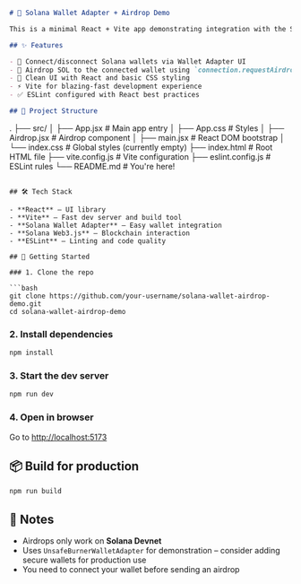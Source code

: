 ```markdown
# 🚀 Solana Wallet Adapter + Airdrop Demo

This is a minimal React + Vite app demonstrating integration with the Solana Wallet Adapter and an airdrop feature on the Devnet.

## ✨ Features

- 🔌 Connect/disconnect Solana wallets via Wallet Adapter UI
- 🎁 Airdrop SOL to the connected wallet using `connection.requestAirdrop`
- 🧼 Clean UI with React and basic CSS styling
- ⚡️ Vite for blazing-fast development experience
- ✅ ESLint configured with React best practices

## 🧱 Project Structure

```
.
├── src/
│   ├── App.jsx               # Main app entry
│   ├── App.css               # Styles
│   ├── Airdrop.jsx           # Airdrop component
│   ├── main.jsx              # React DOM bootstrap
│   └── index.css             # Global styles (currently empty)
├── index.html                # Root HTML file
├── vite.config.js            # Vite configuration
├── eslint.config.js          # ESLint rules
└── README.md                 # You're here!
```

## 🛠️ Tech Stack

- **React** – UI library
- **Vite** – Fast dev server and build tool
- **Solana Wallet Adapter** – Easy wallet integration
- **Solana Web3.js** – Blockchain interaction
- **ESLint** – Linting and code quality

## 🧪 Getting Started

### 1. Clone the repo

```bash
git clone https://github.com/your-username/solana-wallet-airdrop-demo.git
cd solana-wallet-airdrop-demo
```

### 2. Install dependencies

```bash
npm install
```

### 3. Start the dev server

```bash
npm run dev
```

### 4. Open in browser

Go to [http://localhost:5173](http://localhost:5173)

## 📦 Build for production

```bash
npm run build
```

## 🧩 Notes

- Airdrops only work on **Solana Devnet**
- Uses `UnsafeBurnerWalletAdapter` for demonstration – consider adding secure wallets for production use
- You need to connect your wallet before sending an airdrop
